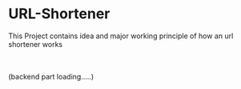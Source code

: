 # URL-Shortener

This Project contains idea and major working principle of how an url shortener works 
<br>
<br>
<br>

(backend part loading.....)
